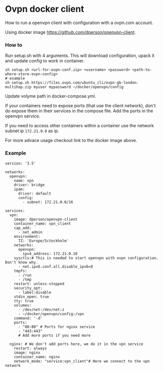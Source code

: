 # Ovpn docker client

How to run a openvpn client with configuration with a ovpn.com account.

Using docker image https://github.com/dperson/openvpn-client.



### How to

Run setup.sh with 4 arguments. This will download configuration, upack it and update config to work in container.

```
sh setup.sh <url-for-ovpn-conf.zip> <username> <password> <path-to-where-store-ovpn-config>
# example
sh setup.sh https://files.ovpn.com/ubuntu_cli/ovpn-gb-london-multihop.zip myuser mypassword ~/docker/openvpn/config
```

Update volyme path in docker-compose.yml.

If your containers need to expose ports (that use the client network), don't do expose them in their services in the compose file. Add the ports in the openvpn service.

If you need to access other containers within a container use the network subnet ip `172.21.0.0` as ip.

For more advace usage checkout link to the docker image above.



### Example

```
version: '3.5'

networks:
  openvpn:
    name: vpn
    driver: bridge
    ipam:
      driver: default
      config:
        - subnet: 172.21.0.0/16

services:
  vpn:
    image: dperson/openvpn-client
    container_name: vpn_client
    cap_add:
      - net_admin
    environment:
      TZ: 'Europe/Sctockholm'
    networks:
      openvpn:
        ipv4_address: 172.21.0.10
    sysctls:# This is needed to start openvpn with ovpn configuration. Don't know why.
      - net.ipv6.conf.all.disable_ipv6=0
    tmpfs:
      - /run
      - /tmp
    restart: unless-stopped
    security_opt:
      - label:disable
    stdin_open: true
    tty: true
    volumes:
      - /dev/net:/dev/net:z
      - ~/docker/openvpn/config:/vpn
    command: '-d'
    ports:
      - "80:80" # Ports for nginx service
      - "443:443"
      # Add more ports if you need more

  nginx: # We don't add ports here, we do it in the vpn service
    restart: always
    image: nginx
    container_name: nginx
    network_mode: "service:vpn_client"# Here we connect to the vpn network
```
